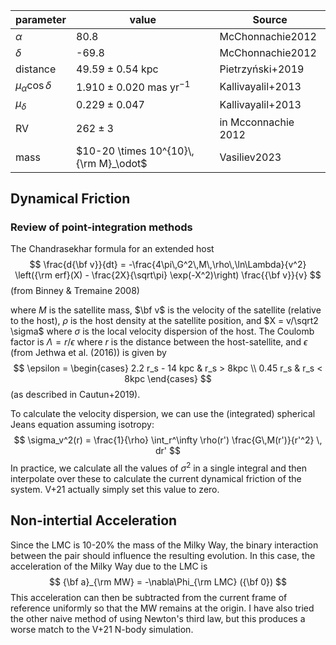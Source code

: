 

| parameter                | value                                 | Source              |
| ------------------------ | ------------------------------------- | ------------------- |
| $\alpha$                 | 80.8                                  | McChonnachie2012    |
| $\delta$                 | -69.8                                 | McChonnachie2012    |
| distance                 | $49.59 \pm 0.54$ kpc                  | Pietrzyński+2019    |
| $\mu_\alpha \cos \delta$ | $1.910 ± 0.020$ mas yr$^{-1}$         | Kallivayalil+2013   |
| $\mu_\delta$             | $0.229 ± 0.047$                       | Kallivayalil+2013   |
| RV                       | $262\pm3$                             | in Mcconnachie 2012 |
| mass                     | $10-20 \times 10^{10}\,{\rm M}_\odot$ | Vasiliev2023        |

## Dynamical Friction



### Review of point-integration methods



The Chandrasekhar formula for an extended host
$$
\frac{d{\bf v}}{dt} = -\frac{4\pi\,G^2\,M\,\rho\,\ln\Lambda}{v^2} \left({\rm erf}(X) - \frac{2X}{\sqrt\pi} \exp(-X^2)\right) \frac{{\bf v}}{v}
$$
(from Binney & Tremaine 2008)

where $M$ is the satellite mass, $\bf v$ is the velocity of the satellite (relative to the host), $\rho$ is the host density at the satellite position, and $X = v/\sqrt2 \sigma$ where $\sigma$ is the local velocity dispersion of the host. The Coulomb factor is $\Lambda = r/\epsilon$ where $r$ is the distance between the host-satellite, and $\epsilon$ (from Jethwa et al. (2016)) is given by
$$
\epsilon = \begin{cases}
2.2 r_s - 14 kpc & r_s > 8kpc \\
0.45 r_s & r_s < 8kpc
\end{cases}
$$
(as described in Cautun+2019).

To calculate the velocity dispersion, we can use the (integrated) spherical Jeans equation assuming isotropy:
$$
\sigma_v^2(r) = \frac{1}{\rho} \int_r^\infty \rho(r') \frac{G\,M(r')}{r'^2} \, dr'
$$
In practice, we calculate all the values of $\sigma^2$ in a single integral and then interpolate over these to calculate the current dynamical friction of the system. V+21 actually simply set this value to zero.

## Non-intertial Acceleration

Since the LMC is 10-20% the mass of the Milky Way, the binary interaction between the pair should influence the resulting evolution. In this case, the acceleration of the Milky Way due to the LMC is 
$$
{\bf a}_{\rm MW} = -\nabla\Phi_{\rm LMC} ({\bf 0})
$$
This acceleration can then be subtracted from the current frame of reference uniformly so that the MW remains at the origin. I have also tried the other naive method of using Newton's third law, but this produces a worse match to the V+21 N-body simulation.



